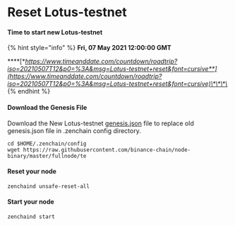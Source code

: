# Reset Lotus-testnet

#### Time to start new Lotus-testnet

{% hint style="info" %}
**Fri, 07 May 2021 12:00:00 GMT**

\*\*\*\*[**https://www.timeanddate.com/countdown/roadtrip?iso=20210507T12&p0=%3A&msg=Lotus-testnet+reset&font=cursive**](https://www.timeanddate.com/countdown/roadtrip?iso=20210507T12&p0=%3A&msg=Lotus-testnet+reset&font=cursive)\*\*\*\*
{% endhint %}

#### Download the Genesis File <a id="download-the-genesis-file"></a>

Download the New Lotus-testnet [genesis.json](https://raw.githubusercontent.com/zenchainprotocol/Launchpad/main/Lotus-testnet-campaign/genesis.json) file to replace old genesis.json file in .zenchain config directory.

```text
cd $HOME/.zenchain/config
wget https://raw.githubusercontent.com/binance-chain/node-binary/master/fullnode/te
```

#### Reset your node <a id="download-the-genesis-file"></a>

```text
zenchaind unsafe-reset-all
```

#### Start your node

```text
zenchaind start
```



